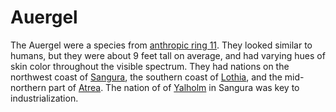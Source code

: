 # Auergel

The Auergel were a species from [anthropic ring 11](../../geography/anthropic-rings.md). They looked similar to humans, but they were about 9 feet tall on average, and had varying hues of skin color throughout the visible spectrum. They had nations on the northwest coast of [Sangura](../../geography/continents/sangura.md), the southern coast of [Lothia](../../geography/continents/lothia.md), and the mid-northern part of [Atrea](../../geography/continents/obsidia.md). The nation of of [Yalholm](../../organizations/nations/yalholm.md) in Sangura was key to industrialization.
